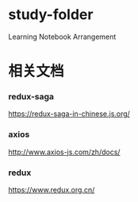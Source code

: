# study-folder
Learning Notebook Arrangement

# 相关文档

### redux-saga
https://redux-saga-in-chinese.js.org/

### axios
http://www.axios-js.com/zh/docs/

### redux
https://www.redux.org.cn/
